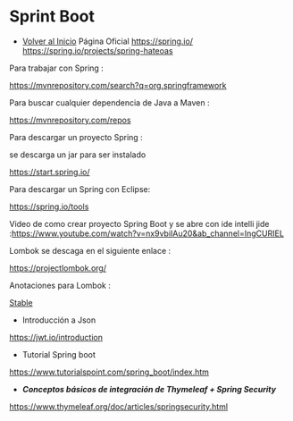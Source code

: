 # Sprint Boot
- [Volver al Inicio](../README.md)
  Página Oficial https://spring.io/
  https://spring.io/projects/spring-hateoas
<aside>
  Para trabajar con Spring :

https://mvnrepository.com/search?q=org.springframework 

Para buscar cualquier dependencia de Java a Maven : 

https://mvnrepository.com/repos

Para descargar un proyecto Spring  :

se descarga un jar para ser instalado

https://start.spring.io/

Para descargar un Spring  con Eclipse:

https://spring.io/tools

Video de como crear proyecto Spring Boot y se abre con ide intelli jide :https://www.youtube.com/watch?v=nx9vbiIAu20&ab_channel=IngCURIEL

Lombok se descaga en el siguiente enlace : 

https://projectlombok.org/

Anotaciones para Lombok :

[Stable](https://projectlombok.org/features/)

- Introducción a Json

 https://jwt.io/introduction

- Tutorial Spring boot

https://www.tutorialspoint.com/spring_boot/index.htm

- ***Conceptos básicos de integración de Thymeleaf + Spring Security***

https://www.thymeleaf.org/doc/articles/springsecurity.html

</aside>
